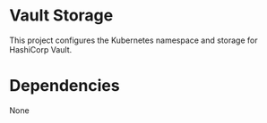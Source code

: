 Vault Storage
=============
This project configures the Kubernetes namespace and storage for HashiCorp
Vault.

Dependencies
============
None
